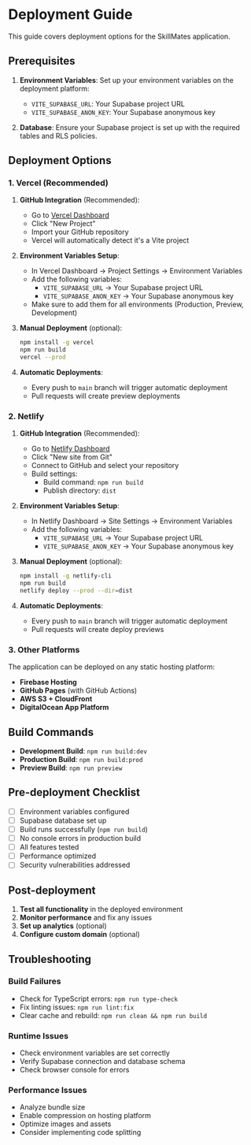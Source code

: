 # Deployment Guide

This guide covers deployment options for the SkillMates application.

## Prerequisites

1. **Environment Variables**: Set up your environment variables on the deployment platform:
   - `VITE_SUPABASE_URL`: Your Supabase project URL
   - `VITE_SUPABASE_ANON_KEY`: Your Supabase anonymous key

2. **Database**: Ensure your Supabase project is set up with the required tables and RLS policies.

## Deployment Options

### 1. Vercel (Recommended)

1. **GitHub Integration** (Recommended):
   - Go to [Vercel Dashboard](https://vercel.com/dashboard)
   - Click "New Project"
   - Import your GitHub repository
   - Vercel will automatically detect it's a Vite project

2. **Environment Variables Setup**:
   - In Vercel Dashboard → Project Settings → Environment Variables
   - Add the following variables:
     - `VITE_SUPABASE_URL` → Your Supabase project URL
     - `VITE_SUPABASE_ANON_KEY` → Your Supabase anonymous key
   - Make sure to add them for all environments (Production, Preview, Development)

3. **Manual Deployment** (optional):
   ```bash
   npm install -g vercel
   npm run build
   vercel --prod
   ```

4. **Automatic Deployments**:
   - Every push to `main` branch will trigger automatic deployment
   - Pull requests will create preview deployments

### 2. Netlify

1. **GitHub Integration** (Recommended):
   - Go to [Netlify Dashboard](https://app.netlify.com/)
   - Click "New site from Git"
   - Connect to GitHub and select your repository
   - Build settings:
     - Build command: `npm run build`
     - Publish directory: `dist`

2. **Environment Variables Setup**:
   - In Netlify Dashboard → Site Settings → Environment Variables
   - Add the following variables:
     - `VITE_SUPABASE_URL` → Your Supabase project URL
     - `VITE_SUPABASE_ANON_KEY` → Your Supabase anonymous key

3. **Manual Deployment** (optional):
   ```bash
   npm install -g netlify-cli
   npm run build
   netlify deploy --prod --dir=dist
   ```

4. **Automatic Deployments**:
   - Every push to `main` branch will trigger automatic deployment
   - Pull requests will create deploy previews

### 3. Other Platforms

The application can be deployed on any static hosting platform:
- **Firebase Hosting**
- **GitHub Pages** (with GitHub Actions)
- **AWS S3 + CloudFront**
- **DigitalOcean App Platform**

## Build Commands

- **Development Build**: `npm run build:dev`
- **Production Build**: `npm run build:prod`
- **Preview Build**: `npm run preview`

## Pre-deployment Checklist

- [ ] Environment variables configured
- [ ] Supabase database set up
- [ ] Build runs successfully (`npm run build`)
- [ ] No console errors in production build
- [ ] All features tested
- [ ] Performance optimized
- [ ] Security vulnerabilities addressed

## Post-deployment

1. **Test all functionality** in the deployed environment
2. **Monitor performance** and fix any issues
3. **Set up analytics** (optional)
4. **Configure custom domain** (optional)

## Troubleshooting

### Build Failures
- Check for TypeScript errors: `npm run type-check`
- Fix linting issues: `npm run lint:fix`
- Clear cache and rebuild: `npm run clean && npm run build`

### Runtime Issues
- Check environment variables are set correctly
- Verify Supabase connection and database schema
- Check browser console for errors

### Performance Issues
- Analyze bundle size
- Enable compression on hosting platform
- Optimize images and assets
- Consider implementing code splitting